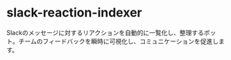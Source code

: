 # slack-reaction-indexer
Slackのメッセージに対するリアクションを自動的に一覧化し、整理するボット。チームのフィードバックを瞬時に可視化し、コミュニケーションを促進します。
